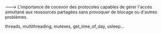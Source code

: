 ---> L'importance de cocevoir des protocoles capables de gérer l'accés simultané aux ressources partagées sans provoquer de blocage ou d'autres problèmes.

  threads, multithreading, mutexes, get_time_of_day, usleep... 

